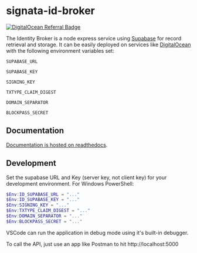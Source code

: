# signata-id-broker

[![DigitalOcean Referral Badge](https://web-platforms.sfo2.cdn.digitaloceanspaces.com/WWW/Badge%201.svg)](https://www.digitalocean.com/?refcode=7802e11be119&utm_campaign=Referral_Invite&utm_medium=Referral_Program&utm_source=badge)

The Identity Broker is a node express service using [Supabase](supabase.com) for record retrieval and storage. It can be easily deployed on services like [DigitalOcean](https://m.do.co/c/7802e11be119) with the following environment variables set:

`SUPABASE_URL`

`SUPABASE_KEY`

`SIGNING_KEY`

`TXTYPE_CLAIM_DIGEST`

`DOMAIN_SEPARATOR`

`BLOCKPASS_SECRET`

## Documentation

[Documentation is hosted on readthedocs](https://docs.signata.net/en/latest/risk.html).

## Development

Set the supabase URL and Key (server key, not client key) for your development environment. For Windows PowerShell:

``` PowerShell
$Env:ID_SUPABASE_URL = "..."
$Env:ID_SUPABASE_KEY = "..."
$Env:SIGNING_KEY = "..."
$Env:TXTYPE_CLAIM_DIGEST = "..."
$Env:DOMAIN_SEPARATOR = "..."
$Env:BLOCKPASS_SECRET = "..."
```
VSCode can run the application in debug mode using it's built-in debugger.

To call the API, just use an app like Postman to hit http://localhost:5000
